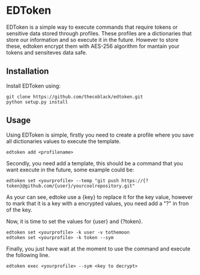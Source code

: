 # EDToken

EDToken is a simple way to execute commands that require tokens or sensitive
data stored through profiles. These profiles are a dictionaries that store our
information and so execute it in the future. However to store these, edtoken
encrypt them with AES-256 algorithm for mantain your tokens and sensiteves data
safe. 


## Installation

Install EDToken using:

    git clone https://github.com/thecoblack/edtoken.git
    python setup.py install

## Usage

Using EDToken is simple, firstly you need to create a profile where you save
all dictionaries values to execute the template.

    edtoken add <profilename>

Secondly, you need add a template, this should be a command that you want
execute in the future, some example could be:

    edtoken set <yourprofile> --temp "git push https://{?token}@github.com/{user}/yourcoolrepository.git"

As your can see, edtoke use a {key} to replace it for the key value, however to
mark that it is a key with a encrypted values, you need add a "?" in fron of
the key.

Now, it is time to set the values for {user} and {?token}.

    edtoken set <yourprofile> -k user -v tothemoon
    edtoken set <yourprofile> -k token --sym

Finally, you just have wait at the moment to use the command and execute the
following line.

    edtoken exec <yourprofile> --sym <key to decrypt>
